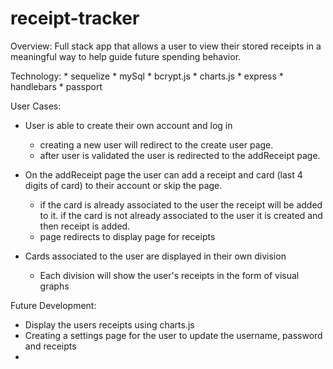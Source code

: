 # receipt-tracker

Overview: 
    Full stack app that allows a user to view their stored receipts in a meaningful way to help guide future spending behavior.

Technology:
    *  sequelize
    *  mySql
    *  bcrypt.js
    *  charts.js
    *  express
    *  handlebars
    *  passport


User Cases:
* User is able to create their own account and log in
    * creating a new user will redirect to the create user page.
    * after user is validated the user is redirected to the addReceipt page.

* On the addReceipt page the user can add a receipt and card (last 4 digits of card) to their account or skip the page.
    * if the card is already associated to the user the receipt will be added to it. if the card is not already associated to the user it is created and then receipt is added.
    * page redirects to display page for receipts

* Cards associated to the user are displayed in their own division
    * Each division will show the user's receipts in the form of visual graphs

Future Development:
* Display the users receipts using charts.js 
* Creating a settings page for the user to update the username, password and receipts
* 

